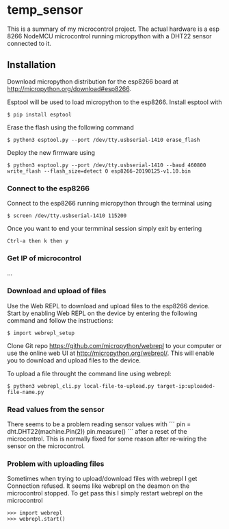 # temp_sensor

This is a summary of my microcontrol project. The actual hardware is a esp 8266 NodeMCU microcontrol running micropython with a DHT22 sensor connected to it. 

<!-- Tutorial used: http://docs.micropython.org/en/latest/esp8266/quickref.html -->


## Installation

Download micropython distribution for the esp8266 board at http://micropython.org/download#esp8266.

Esptool will be used to load micropython to the esp8266. Install esptool with
```
$ pip install esptool
```

Erase the flash using the following command
```
$ python3 esptool.py --port /dev/tty.usbserial-1410 erase_flash
```
<!-- /Library/Frameworks/Python.framework/Versions/3.6/lib/python3.6/site-packages/esptool.py -->

Deploy the new firmware using
```
$ python3 esptool.py --port /dev/tty.usbserial-1410 --baud 460800 write_flash --flash_size=detect 0 esp8266-20190125-v1.10.bin 
```

### Connect to the esp8266

Connect to the esp8266 running micropython through the terminal using
```
$ screen /dev/tty.usbserial-1410 115200
```

Once you want to end your termminal session simply exit by entering
```
Ctrl-a then k then y 
```

### Get IP of microcontrol
...

### Download and upload of files
Use the Web REPL to download and upload files to the esp8266 device. Start by enabling Web REPL on the device by entering the following command and follow the instructions:
```
$ import webrepl_setup
```

Clone Git repo https://github.com/micropython/webrepl to your computer or use the online web UI at http://micropython.org/webrepl/. This will enable you to download and upload files to the device.


To upload a file throught the command line using webrepl:
```
$ python3 webrepl_cli.py local-file-to-upload.py target-ip:uploaded-file-name.py
```

### Read values from the sensor
There seems to be a problem reading sensor values with 
´´´
pin = dht.DHT22(machine.Pin(2))
pin.measure()
´´´
after a reset of the microcontrol. This is normally fixed for some reason after re-wiring the sensor on the microcontrol.

### Problem with uploading files
Sometimes when trying to upload/download files with webrepl I get Connection refused. It seems like webrepl on the deamon on the microcontrol stopped. To get pass this I simply restart webrepl on the microcontrol
```
>>> import webrepl
>>> webrepl.start()
```